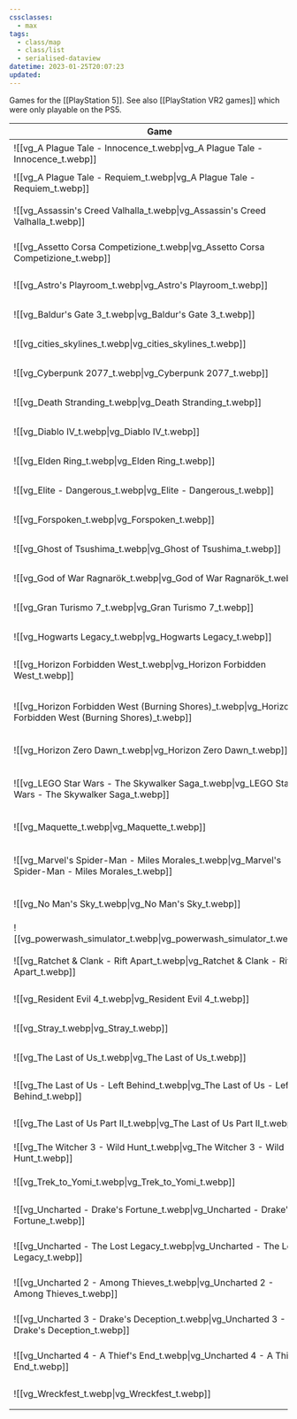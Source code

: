 ```yaml
---
cssclasses:
  - max
tags:
  - class/map
  - class/list
  - serialised-dataview
datetime: 2023-01-25T20:07:23
updated: 
---
```

Games for the [[PlayStation 5]]. See also [[PlayStation VR2 games]] which were only playable on the PS5.

<!-- QueryToSerialize: table without id embed(link(thumbnail)) as "Game", file.link as "", rating as Rating, link(split( filter(file.tags, (t) => startswith(t, "#status") )[0], "/" )[1]) as Status from #class/video-game where contains(platform, [[PlayStation 5]]) sort file.name -->
<!-- SerializedQuery: table without id embed(link(thumbnail)) as "Game", file.link as "", rating as Rating, link(split( filter(file.tags, (t) => startswith(t, "#status") )[0], "/" )[1]) as Status from #class/video-game where contains(platform, [[PlayStation 5]]) sort file.name -->

| Game                                                                                                                           |                                                                                                      | Rating                                 | Status                                   |
| ------------------------------------------------------------------------------------------------------------------------------ | ---------------------------------------------------------------------------------------------------- | -------------------------------------- | ---------------------------------------- |
| ![[vg_A Plague Tale - Innocence_t.webp\|vg_A Plague Tale - Innocence_t.webp]]                             | [[A Plague Tale - Innocence]]                             | [[4-star\|⭐️⭐️⭐️⭐️]]   | [[completed]] |
| ![[vg_A Plague Tale - Requiem_t.webp\|vg_A Plague Tale - Requiem_t.webp]]                                 | [[A Plague Tale - Requiem]]                                 | [[3-star\|⭐️⭐️⭐️]]     | [[completed]] |
| ![[vg_Assassin's Creed Valhalla_t.webp\|vg_Assassin's Creed Valhalla_t.webp]]                             | [[Assassin's Creed Valhalla]]                             | [[4-star\|⭐️⭐️⭐️⭐️]]   | [[completed]] |
| ![[vg_Assetto Corsa Competizione_t.webp\|vg_Assetto Corsa Competizione_t.webp]]                           | [[Assetto Corsa Competizione]]                           | [[4-star\|⭐️⭐️⭐️⭐️]]   | [[ongoing]]     |
| ![[vg_Astro's Playroom_t.webp\|vg_Astro's Playroom_t.webp]]                                               | [[Astro's Playroom]]                                               | [[4-star\|⭐️⭐️⭐️⭐️]]   | [[completed]] |
| ![[vg_Baldur's Gate 3_t.webp\|vg_Baldur's Gate 3_t.webp]]                                                 | [[Baldur's Gate 3]]                                                 | [[4-star\|⭐️⭐️⭐️⭐️]]   | [[ongoing]]     |
| ![[vg_cities_skylines_t.webp\|vg_cities_skylines_t.webp]]                                                 | [[Cities Skylines]]                                                 | [[4-star\|⭐️⭐️⭐️⭐️]]   | [[completed]] |
| ![[vg_Cyberpunk 2077_t.webp\|vg_Cyberpunk 2077_t.webp]]                                                   | [[Cyberpunk 2077]]                                                   | [[3-star\|⭐️⭐️⭐️]]     | [[dropped]]     |
| ![[vg_Death Stranding_t.webp\|vg_Death Stranding_t.webp]]                                                 | [[Death Stranding]]                                                 | [[3-star\|⭐️⭐️⭐️]]     | [[dropped]]     |
| ![[vg_Diablo IV_t.webp\|vg_Diablo IV_t.webp]]                                                             | [[Diablo IV]]                                                             | [[2-star\|⭐️⭐️]]       | [[dropped]]     |
| ![[vg_Elden Ring_t.webp\|vg_Elden Ring_t.webp]]                                                           | [[Elden Ring]]                                                           | [[4-star\|⭐️⭐️⭐️⭐️]]   | [[dropped]]     |
| ![[vg_Elite - Dangerous_t.webp\|vg_Elite - Dangerous_t.webp]]                                             | [[Elite - Dangerous]]                                             | [[5-star\|⭐️⭐️⭐️⭐️⭐️]] | [[completed]] |
| ![[vg_Forspoken_t.webp\|vg_Forspoken_t.webp]]                                                             | [[Forspoken]]                                                             | [[4-star\|⭐️⭐️⭐️⭐️]]   | [[completed]] |
| ![[vg_Ghost of Tsushima_t.webp\|vg_Ghost of Tsushima_t.webp]]                                             | [[Ghost of Tsushima]]                                             | [[4-star\|⭐️⭐️⭐️⭐️]]   | [[completed]] |
| ![[vg_God of War Ragnarök_t.webp\|vg_God of War Ragnarök_t.webp]]                                         | [[God of War Ragnarök]]                                         | [[4-star\|⭐️⭐️⭐️⭐️]]   | [[completed]] |
| ![[vg_Gran Turismo 7_t.webp\|vg_Gran Turismo 7_t.webp]]                                                   | [[Gran Turismo 7]]                                                   | [[4-star\|⭐️⭐️⭐️⭐️]]   | [[ongoing]]     |
| ![[vg_Hogwarts Legacy_t.webp\|vg_Hogwarts Legacy_t.webp]]                                                 | [[Hogwarts Legacy]]                                                 | [[2-star\|⭐️⭐️]]       | [[dropped]]     |
| ![[vg_Horizon Forbidden West_t.webp\|vg_Horizon Forbidden West_t.webp]]                                   | [[Horizon Forbidden West]]                                   | [[4-star\|⭐️⭐️⭐️⭐️]]   | [[completed]] |
| ![[vg_Horizon Forbidden West (Burning Shores)_t.webp\|vg_Horizon Forbidden West (Burning Shores)_t.webp]] | [[Horizon Forbidden West - Burning Shores]] | [[3-star\|⭐️⭐️⭐️]]     | [[completed]] |
| ![[vg_Horizon Zero Dawn_t.webp\|vg_Horizon Zero Dawn_t.webp]]                                             | [[Horizon Zero Dawn]]                                             | [[5-star\|⭐️⭐️⭐️⭐️⭐️]] | [[completed]] |
| ![[vg_LEGO Star Wars - The Skywalker Saga_t.webp\|vg_LEGO Star Wars - The Skywalker Saga_t.webp]]         | [[LEGO Star Wars - The Skywalker Saga]]         | [[3-star\|⭐️⭐️⭐️]]     | [[ongoing]]     |
| ![[vg_Maquette_t.webp\|vg_Maquette_t.webp]]                                                               | [[Maquette]]                                                               | [[3-star\|⭐️⭐️⭐️]]     | [[dropped]]     |
| ![[vg_Marvel's Spider-Man - Miles Morales_t.webp\|vg_Marvel's Spider-Man - Miles Morales_t.webp]]         | [[Marvel's Spider-Man - Miles Morales]]         | [[3-star\|⭐️⭐️⭐️]]     | [[completed]] |
| ![[vg_No Man's Sky_t.webp\|vg_No Man's Sky_t.webp]]                                                       | [[No Man's Sky]]                                                       | [[4-star\|⭐️⭐️⭐️⭐️]]   | [[completed]] |
| ![[vg_powerwash_simulator_t.webp\|vg_powerwash_simulator_t.webp]]                                         | [[PowerWash Simulator]]                                         | [[4-star\|⭐️⭐️⭐️⭐️]]   | [[ongoing]]     |
| ![[vg_Ratchet & Clank - Rift Apart_t.webp\|vg_Ratchet & Clank - Rift Apart_t.webp]]                       | [[Ratchet & Clank - Rift Apart]]                       | [[4-star\|⭐️⭐️⭐️⭐️]]   | [[completed]] |
| ![[vg_Resident Evil 4_t.webp\|vg_Resident Evil 4_t.webp]]                                                 | [[Resident Evil 4]]                                                 | [[3-star\|⭐️⭐️⭐️]]     | [[completed]] |
| ![[vg_Stray_t.webp\|vg_Stray_t.webp]]                                                                     | [[Stray]]                                                                     | [[4-star\|⭐️⭐️⭐️⭐️]]   | [[completed]] |
| ![[vg_The Last of Us_t.webp\|vg_The Last of Us_t.webp]]                                                   | [[The Last of Us]]                                                   | [[5-star\|⭐️⭐️⭐️⭐️⭐️]] | [[completed]] |
| ![[vg_The Last of Us - Left Behind_t.webp\|vg_The Last of Us - Left Behind_t.webp]]                       | [[The Last of Us - Left Behind]]                       | [[4-star\|⭐️⭐️⭐️⭐️]]   | [[completed]] |
| ![[vg_The Last of Us Part II_t.webp\|vg_The Last of Us Part II_t.webp]]                                   | [[The Last of Us Part II]]                                   | [[4-star\|⭐️⭐️⭐️⭐️]]   | [[completed]] |
| ![[vg_The Witcher 3 - Wild Hunt_t.webp\|vg_The Witcher 3 - Wild Hunt_t.webp]]                             | [[The Witcher 3 - Wild Hunt]]                             | [[4-star\|⭐️⭐️⭐️⭐️]]   | [[completed]] |
| ![[vg_Trek_to_Yomi_t.webp\|vg_Trek_to_Yomi_t.webp]]                                                       | [[Trek to Yomi]]                                                       | [[3-star\|⭐️⭐️⭐️]]     | [[completed]] |
| ![[vg_Uncharted - Drake's Fortune_t.webp\|vg_Uncharted - Drake's Fortune_t.webp]]                         | [[Uncharted - Drake's Fortune]]                         | [[4-star\|⭐️⭐️⭐️⭐️]]   | [[completed]] |
| ![[vg_Uncharted - The Lost Legacy_t.webp\|vg_Uncharted - The Lost Legacy_t.webp]]                         | [[Uncharted - The Lost Legacy]]                         | [[4-star\|⭐️⭐️⭐️⭐️]]   | [[completed]] |
| ![[vg_Uncharted 2 - Among Thieves_t.webp\|vg_Uncharted 2 - Among Thieves_t.webp]]                         | [[Uncharted 2 - Among Thieves]]                         | [[4-star\|⭐️⭐️⭐️⭐️]]   | [[completed]] |
| ![[vg_Uncharted 3 - Drake's Deception_t.webp\|vg_Uncharted 3 - Drake's Deception_t.webp]]                 | [[Uncharted 3 - Drake's Deception]]                 | [[4-star\|⭐️⭐️⭐️⭐️]]   | [[completed]] |
| ![[vg_Uncharted 4 - A Thief's End_t.webp\|vg_Uncharted 4 - A Thief's End_t.webp]]                         | [[Uncharted 4 - A Thief's End]]                         | [[4-star\|⭐️⭐️⭐️⭐️]]   | [[completed]] |
| ![[vg_Wreckfest_t.webp\|vg_Wreckfest_t.webp]]                                                             | [[Wreckfest]]                                                             | [[3-star\|⭐️⭐️⭐️]]     | [[completed]] |
<!-- SerializedQuery END -->
